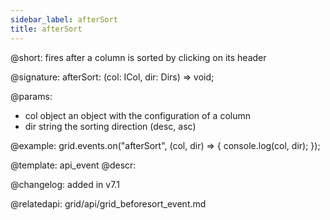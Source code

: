 ```yaml
---
sidebar_label: afterSort
title: afterSort
--- 
```


@short: fires after a column is sorted by clicking on its header

@signature: afterSort: (col: ICol, dir: Dirs) => void;

@params:
- col	object	an object with the configuration of a column
- dir   string  the sorting direction (desc, asc)



@example:
grid.events.on("afterSort", (col, dir) => {
	console.log(col, dir);
});


@template: api_event
@descr:

@changelog: added in v7.1

@relatedapi: grid/api/grid_beforesort_event.md